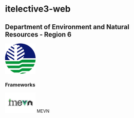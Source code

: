 # itelective3-web
##  Department of Environment and Natural Resources - Region 6
<img src= "download (3).png" width = "100">

### Frameworks
<img src= "mevn.jpg" width = "100"> 
MEVN


